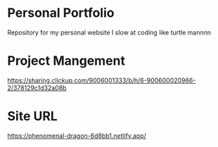 # Personal Portfolio
Repository for my personal website I slow at coding like turtle mannnn 

# Project Mangement
https://sharing.clickup.com/9006001333/b/h/6-900600020966-2/378129c1d32a08b

# Site URL

https://phenomenal-dragon-6d8bb1.netlify.app/
